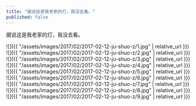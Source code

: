 ```yaml
---
title: "据说这是我老家的灯，我没去看。"
published: false
---
```

据说这是我老家的灯，我没去看。



![]({{ "/assets/images/2017/02/2017-02-12-ju-shuo-z/1.jpg" | relative_url }})
![]({{ "/assets/images/2017/02/2017-02-12-ju-shuo-z/2.jpg" | relative_url }})
![]({{ "/assets/images/2017/02/2017-02-12-ju-shuo-z/3.jpg" | relative_url }})
![]({{ "/assets/images/2017/02/2017-02-12-ju-shuo-z/4.jpg" | relative_url }})
![]({{ "/assets/images/2017/02/2017-02-12-ju-shuo-z/5.jpg" | relative_url }})
![]({{ "/assets/images/2017/02/2017-02-12-ju-shuo-z/6.jpg" | relative_url }})
![]({{ "/assets/images/2017/02/2017-02-12-ju-shuo-z/7.jpg" | relative_url }})
![]({{ "/assets/images/2017/02/2017-02-12-ju-shuo-z/8.jpg" | relative_url }})
![]({{ "/assets/images/2017/02/2017-02-12-ju-shuo-z/9.jpg" | relative_url }})
